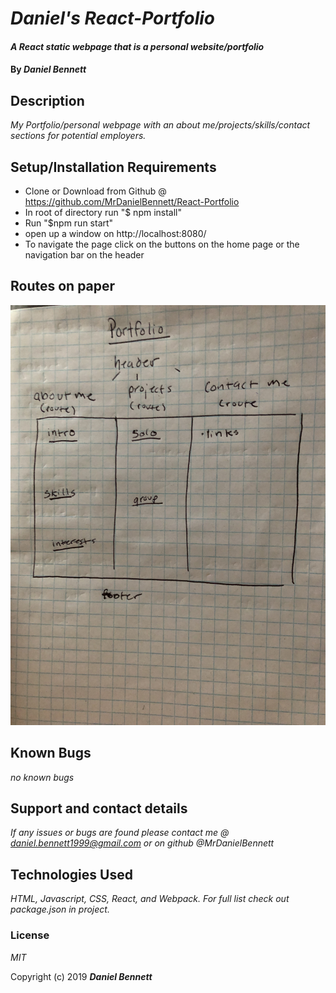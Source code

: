 
# _Daniel's React-Portfolio_

#### _A React static webpage that is a personal website/portfolio_

#### By _**Daniel Bennett**_

## Description

_My Portfolio/personal webpage with an about me/projects/skills/contact sections for potential employers._


## Setup/Installation Requirements

* Clone or Download from Github @ https://github.com/MrDanielBennett/React-Portfolio
* In root of directory run "$ npm install"
* Run "$npm run start"
* open up a window on http://localhost:8080/
* To navigate the page click on the buttons on the home page or the navigation bar on the header

## Routes on paper

![Routes for Project](assets/images/routes.jpg)


## Known Bugs

_no known bugs_

## Support and contact details

_If any issues or bugs are found please contact me @ daniel.bennett1999@gmail.com or on github @MrDanielBennett_

## Technologies Used

_HTML, Javascript, CSS, React, and Webpack. For full list check out package.json in project._
### License

*MIT*

Copyright (c) 2019 **_Daniel Bennett_**
